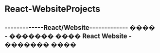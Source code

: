 # React-WebsiteProjects

-------------React/Website-------------
���� - ������� ����
React Website - ������� ����
---------------------------------------
